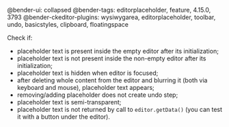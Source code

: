 @bender-ui: collapsed
@bender-tags: editorplaceholder, feature, 4.15.0, 3793
@bender-ckeditor-plugins: wysiwygarea, editorplaceholder, toolbar, undo, basicstyles, clipboard, floatingspace

Check if:

* placeholder text is present inside the empty editor after its initialization;
* placeholder text is not present inside the non-empty editor after its initialization;
* placeholder text is hidden when editor is focused;
* after deleting whole content from the editor and blurring it (both via keyboard and mouse), placeholder text appears;
* removing/adding placeholder does not create undo step;
* placeholder text is semi-transparent;
* placeholder text is not returned by call to `editor.getData()` (you can test it with a button under the editor).
